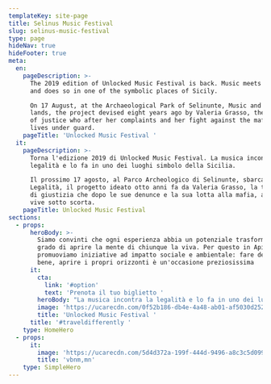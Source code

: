 ```yaml
---
templateKey: site-page
title: Selinus Music Festival
slug: selinus-music-festival
type: page
hideNav: true
hideFooter: true
meta:
  en:
    pageDescription: >-
      The 2019 edition of Unlocked Music Festival is back. Music meets legality
      and does so in one of the symbolic places of Sicily.

      On 17 August, at the Archaeological Park of Selinunte, Music and Legality
      lands, the project devised eight years ago by Valeria Grasso, the witness
      of justice who after her complaints and her fight against the mafia, today
      lives under guard.
    pageTitle: 'Unlocked Music Festival '
  it:
    pageDescription: >-
      Torna l'edizione 2019 di Unlocked Music Festival. La musica incontra la
      legalità e lo fa in uno dei luoghi simbolo della Sicilia.

      Il prossimo 17 agosto, al Parco Archeologico di Selinunte, sbarca Musica e
      Legalità, il progetto ideato otto anni fa da Valeria Grasso, la testimone
      di giustizia che dopo le sue denunce e la sua lotta alla mafia, ad oggi
      vive sotto scorta. 
    pageTitle: Unlocked Music Festival
sections:
  - props:
      heroBody: >-
        Siamo convinti che ogni esperienza abbia un potenziale trasformativo in
        grado di aprire la mente di chiunque la viva. Per questo in Apical
        promuoviamo iniziative ad impatto sociale e ambientale: fare del bene fa
        bene, aprire i propri orizzonti è un'occasione preziosissima
      it:
        cta:
          link: '#option'
          text: 'Prenota il tuo biglietto '
        heroBody: "La musica incontra la legalità e lo fa in uno dei luoghi simbolo della Sicilia.\r\nIl 17 agosto, al Parco Archeologico di Selinunte, sbarca Musica e Legalità: special guest CARL COX "
        image: 'https://ucarecdn.com/0f52b186-db4e-4a48-ab01-af5030d25221/'
        title: 'Unlocked Music Festival '
      title: '#traveldifferently '
    type: HomeHero
  - props:
      it:
        image: 'https://ucarecdn.com/5d4d372a-199f-444d-9496-a8c3c5d099e2/'
        title: 'vbnm,mn'
    type: SimpleHero
---
```


